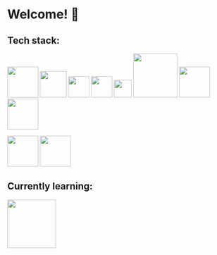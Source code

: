 # Welcome! :wave:

## Tech stack:

  <img src="https://upload.wikimedia.org/wikipedia/commons/d/d9/Node.js_logo.svg" width="70"> <img src="https://upload.wikimedia.org/wikipedia/commons/a/a7/React-icon.svg" width="60"> <img src="https://upload.wikimedia.org/wikipedia/commons/6/6a/JavaScript-logo.png" width="48"> 
  <img src="https://upload.wikimedia.org/wikipedia/commons/6/61/HTML5_logo_and_wordmark.svg" width="48">
  <img src="https://upload.wikimedia.org/wikipedia/commons/d/d5/CSS3_logo_and_wordmark.svg" width="40">
  <img src="https://upload.wikimedia.org/wikipedia/commons/e/eb/MongoDB_Logo.png" width="100">
  <img src="https://upload.wikimedia.org/wikipedia/commons/6/64/Expressjs.png" width="70">
  <img src="http://blog.comperiosearch.com/wp-content/uploads/2012/09/handlebars_logo.png" width="70">
  
  <img src="https://upload.wikimedia.org/wikipedia/commons/9/9a/Visual_Studio_Code_1.35_icon.svg" width="70"> <img src="https://upload.wikimedia.org/wikipedia/commons/e/e0/Git-logo.svg" width="70">



## Currently learning:

<img src="https://upload.wikimedia.org/wikipedia/commons/a/af/Logo_of_Hugo_the_static_website_generator.svg" width="110">


